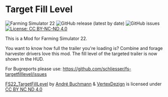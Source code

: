 # Target Fill Level

![Farming Simulator 22](https://img.shields.io/badge/farming%20simulator-22-blue)
![GitHub release (latest by date)](https://img.shields.io/github/v/release/schliesser/fs-targetfilllevel)
![GitHub issues](https://img.shields.io/github/issues/schliesser/fs-targetfilllevel)
[![License: CC BY-NC-ND 4.0](https://img.shields.io/badge/License-CC_BY--NC--ND_4.0-lightgrey.svg)](https://creativecommons.org/licenses/by-nc-nd/4.0/)

This is a Mod for Farming Simulator 22.

You want to know how full the trailer you're loading is? Combine and forage harvester drivers love this mod. The fill level of the targeted trailer is now shown in the HUD.

For Bugreports please use: https://github.com/schliesser/fs-targetfilllevel/issues

[FS22_TargetFillLevel](https://github.com/schliesser/fs-targetfilllevel/issues) by [André Buchmann](https://github.com/schliesser) & [VertexDezign](https://vertexdezign.net/) is licensed under [CC BY NC ND 4.0](http://creativecommons.org/licenses/by-nc-nd/4.0/)
